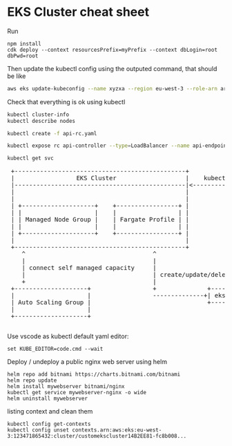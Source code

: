 # EKS Cluster cheat sheet

Run

```
npm install
cdk deploy --context resourcesPrefix=myPrefix --context dbLogin=root dbPwd=root
```

Then update the kubectl config using the outputed command, that should be like

```bash
aws eks update-kubeconfig --name xyzxa --region eu-west-3 --role-arn arn:aws:iam::123456:role/EksClusterStack-helloeksMastersRoleABC-123 --profile eks
```

Check that everything is ok using kubectl

```bash
kubectl cluster-info
kubectl describe nodes
```

```bash
kubectl create -f api-rc.yaml
```

```bash
kubectl expose rc api-controller --type=LoadBalancer --name api-endpoint
```

```bash
kubectl get svc
```

<pre>
 +-----------------------------------------------+               +-----------------+
 |                 EKS Cluster                   |    kubectl    |                 |
 |-----------------------------------------------|<-------------+| Kubectl Handler |
 |                                               |               |                 |
 |                                               |               +-----------------+
 | +--------------------+    +-----------------+ |
 | |                    |    |                 | |
 | | Managed Node Group |    | Fargate Profile | |               +-----------------+
 | |                    |    |                 | |               |                 |
 | +--------------------+    +-----------------+ |               | Cluster Handler |
 |                                               |               |                 |
 +-----------------------------------------------+               +-----------------+
    ^                                   ^                          +
    |                                   |                          |
    | connect self managed capacity     |                          | aws-sdk
    |                                   | create/update/delete     |
    +                                   |                          v
 +--------------------+                 +              +-------------------+
 |                    |                 --------------+| eks.amazonaws.com |
 | Auto Scaling Group |                                +-------------------+
 |                    |
 +--------------------+
 </pre>

Use vscode as kubectl default yaml editor:

```
set KUBE_EDITOR=code.cmd --wait
```

Deploy / undeploy a public nginx web server using helm

```
helm repo add bitnami https://charts.bitnami.com/bitnami
helm repo update
helm install mywebserver bitnami/nginx
kubectl get service mywebserver-nginx -o wide
helm uninstall mywebserver
```

listing context and clean them

```
kubectl config get-contexts
kubectl config unset contexts.arn:aws:eks:eu-west-3:123471865432:cluster/customekscluster14B2EE81-fc8b008...
```
